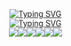 <div align="center">
    <a href="https://git.io/typing-svg"><img src="https://readme-typing-svg.demolab.com?font=Poppins&pause=1000&color=4078C0&random=false&width=435&lines=Me+chamo+Jo%C3%A3o+Thiago!" alt="Typing SVG" /></a>
   <br>
    <a href="https://git.io/typing-svg"><img src="https://readme-typing-svg.demolab.com?font=Poppins&pause=1000&color=4078C0&random=false&width=435&lines=Tecnologias%3A" alt="Typing SVG" /></a>
</div>
<div align="center">
<img src="https://img.shields.io/badge/JavaScript-323330?style=for-the-badge&logo=javascript&logoColor=F7DF1E"/><img src="https://img.shields.io/badge/React-20232A?style=for-the-badge&logo=react&logoColor=61DAFB" /><img src="https://img.shields.io/badge/TypeScript-007ACC?style=for-the-badge&logo=typescript&logoColor=white" /><img src="https://img.shields.io/badge/HTML5-E34F26?style=for-the-badge&logo=html5&logoColor=white"/><img src="https://img.shields.io/badge/CSS3-1572B6?style=for-the-badge&logo=css3&logoColor=white"/><img src="https://img.shields.io/badge/Java-ED8B00?style=for-the-badge&logo=openjdk&logoColor=white" />
</div>


